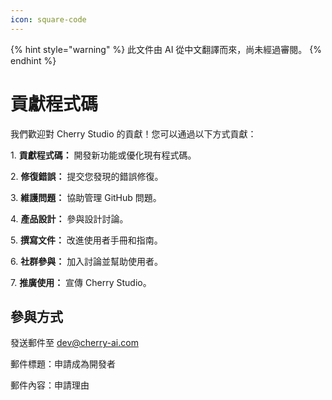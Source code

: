 ```yaml
---
icon: square-code
---
```


{% hint style="warning" %}
此文件由 AI 從中文翻譯而來，尚未經過審閱。
{% endhint %}

# 貢獻程式碼

我們歡迎對 Cherry Studio 的貢獻！您可以通過以下方式貢獻：

1\. **貢獻程式碼：** 開發新功能或優化現有程式碼。

2\. **修復錯誤：** 提交您發現的錯誤修復。

3\. **維護問題：** 協助管理 GitHub 問題。

4\. **產品設計：** 參與設計討論。

5\. **撰寫文件：** 改進使用者手冊和指南。

6\. **社群參與：** 加入討論並幫助使用者。

7\. **推廣使用：** 宣傳 Cherry Studio。

## 參與方式

發送郵件至 [dev@cherry-ai.com](mailto:dev@cherry-ai.com?subject=申請成為開發者\&body=申請理由)

郵件標題：申請成為開發者

郵件內容：申請理由